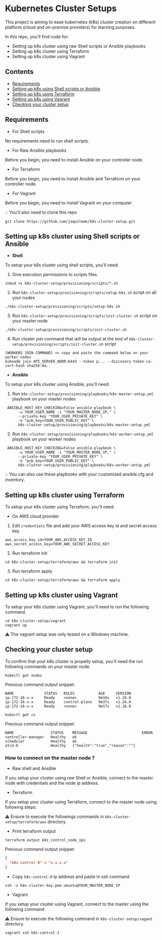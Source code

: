 # Kubernetes Cluster Setups

This project is aiming to ease kubernetes (k8s) cluster creation on different platform (cloud and on-premise providers) for learning purposes.

In this repo, you'll find code for:

* Setting up k8s cluster using raw Shell scripts or Ansible playbooks
* Setting up k8s cluster using Terraform
* Setting up k8s cluster using Vagrant

## Contents

* [Requirements](#requirements)
* [Setting up k8s using Shell scripts or Ansible](#setting-up-k8s-cluster-using-shell-scripts-or-ansible)
* [Setting up k8s using Terraform](#setting-up-k8s-cluster-using-terraform)
* [Setting up k8s using Vagrant](#setting-up-k8s-cluster-using-vagrant)
* [Checking your cluster setup](#checking-your-cluster-setup)

## Requirements

- For Shell scripts

No requirements need to run shell scripts.

- For Raw Ansible playbooks

Before you begin, you need to install Ansible on your controller node.

- For Terraform

Before you begin, you need to install Ansible and Terraform on your controller node.

- For Vagrant

Before you begin, you need to install Vagrant on your computer

:bulb: You'll also need to clone this repo

```shell
git clone https://github.com/jaquiteme/k8s-cluster-setup.git
```

## Setting up k8s cluster using Shell scripts or Ansible


- **Shell**

To setup your k8s cluster using shell scripts, you'll need: 

1. Give execution permissions to scripts files.

```shell
chmod +x k8s-cluster-setup/provisioning/scripts/*.sh
```

2. Run ``k8s-cluster-setup/provisioning/scripts/setup-k8s.sh`` script on all your nodes

```shell
./k8s-cluster-setup/provisioning/scripts/setup-k8s.sh
```

3. Run ``k8s-cluster-setup/provisioning/scripts/init-cluster.sh`` script on your master node

```shell
./k8s-cluster-setup/provisioning/scripts/init-cluster.sh
```

4. Run cluster join command that will be output at the end of ``k8s-cluster-setup/provisioning/scripts/init-cluster.sh`` script

```shell
[WORKERS JOIN COMMAND] => copy and paste the command below on your worker nodes
kubeadm join API_SERVER_ADDR:6443 --token p... --discovery-token-ca-cert-hash sha256:0a..
```

- **Ansible**

To setup your k8s cluster using Ansible, you'll need: 

1. Run ``k8s-cluster-setup/provisioning/playbooks/k8s-master-setup.yml`` playbook on your master nodes

```shell
 ANSIBLE_HOST_KEY_CHECKING=False ansible-playbook \
      -u YOUR_USER_NAME -i "YOUR_MASTER_NODE_IP," \
      --private-key "YOUR_USER_PRIVATE_KEY" \
      -e "pub_key=YOUR_USER_PUBLIC_KEY" \
      k8s-cluster-setup/provisioning/playbooks/k8s-master-setup.yml
```

2. Run ``k8s-cluster-setup/provisioning/playbooks/k8s-worker-setup.yml`` playbook on your worker nodes

```shell
 ANSIBLE_HOST_KEY_CHECKING=False ansible-playbook \
      -u YOUR_USER_NAME -i "YOUR_MASTER_NODE_IP," \
      --private-key "YOUR_USER_PRIVATE_KEY" \
      -e "pub_key=YOUR_USER_PUBLIC_KEY" \
      k8s-cluster-setup/provisioning/playbooks/k8s-worker-setup.yml
```

:bulb: You can also use these playbooks with your customized ansible.cfg and inventory.

## Setting up k8s cluster using Terraform

To setup your k8s cluster using Terraform, you'll need: 

- On AWS cloud provider

1. Edit ``credentials`` file and add your AWS access key id and secret access key

```shell
aws_access_key_id=YOUR_AWS_ACCESS_KEY_ID
aws_secret_access_key=YOUR_AWS_SECRET_ACCESS_KEY
```

2. Run terraform init

```shell
cd k8s-cluster-setup/terraform/aws && terraform init
```

3. Run terraform apply

```shell
cd k8s-cluster-setup/terraform/aws && terraform apply
```

## Setting up k8s cluster using Vagrant

To setup your k8s cluster using Vagrant, you'll need to run the following command.

```shell
cd k8s-cluster-setup/vagrant
vagrant up
```

:warning: The vagrant setup was only tested on a Windows machine.

## Checking your cluster setup

To confirm that your k8s cluster is propelly setup, you'll need the run following commands on your master node.

```shell
kubectl get nodes
```
Previous command output snippet:

```shell
NAME              STATUS   ROLES           AGE     VERSION
ip-172-16-x-x     Ready    <none>          9m16s   v1.26.0
ip-172-16-x-x     Ready    control-plane   9m37s   v1.26.0
ip-172-16-x-x     Ready    <none>          9m17s   v1.26.0
```

```shell
kubectl get cs
```
Previous command output snippet:

```shell
NAME                 STATUS    MESSAGE                         ERROR
controller-manager   Healthy   ok                              
scheduler            Healthy   ok                              
etcd-0               Healthy   {"health":"true","reason":""}  
```

### How to connect on the master node ?

- Raw shell and Ansible

If you setup your cluster using raw Shell or Ansible, connect to the master node with credentials and the node ip address.

- Terraform 

If you setup your cluster using Terraform, connect to the master node using following steps:

:warning: Ensure to execute the followings commands in ``k8s-cluster-setup/terraform/aws`` directory.

* Print terraform output

```shell
terraform output k8s_control_node_ips
```

Previous command output snippet:

```json
{
  "k8s-control-0" = "x.x.x.x"
}
```

* Copy ``k8s-control-0`` ip address and paste in ssh command

```shell
ssh -i k8s-cluster-key.pem ubuntu@YOUR_MASTER_NODE_IP
```

- Vagrant

If you setup your cluster using Vagrant, connect to the master using the following command

:warning: Ensure to execute the following command in ``k8s-cluster-setup/vagant`` directory.

```shell
vagrant ssh k8s-control-1
```

